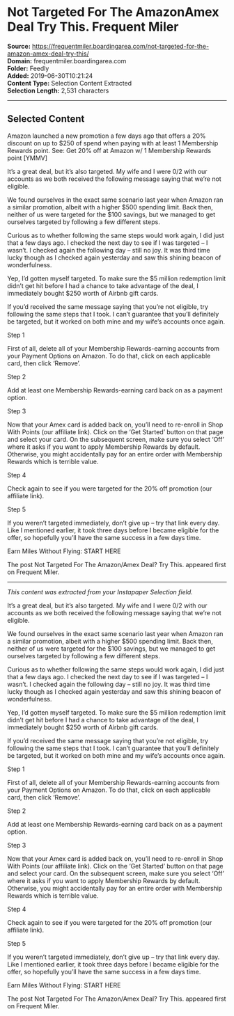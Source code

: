 # Not Targeted For The AmazonAmex Deal Try This. Frequent Miler

**Source:** https://frequentmiler.boardingarea.com/not-targeted-for-the-amazon-amex-deal-try-this/  
**Domain:** frequentmiler.boardingarea.com  
**Folder:** Feedly  
**Added:** 2019-06-30T10:21:24  
**Content Type:** Selection Content Extracted  
**Selection Length:** 2,531 characters  


---

## Selected Content

Amazon launched a new promotion a few days ago that offers a 20% discount on up to $250 of spend when paying with at least 1 Membership Rewards point. See: Get 20% off at Amazon w/ 1 Membership Rewards point [YMMV]

It’s a great deal, but it’s also targeted. My wife and I were 0/2 with our accounts as we both received the following message saying that we’re not eligible.

We found ourselves in the exact same scenario last year when Amazon ran a similar promotion, albeit with a higher $500 spending limit. Back then, neither of us were targeted for the $100 savings, but we managed to get ourselves targeted by following a few different steps.

Curious as to whether following the same steps would work again, I did just that a few days ago. I checked the next day to see if I was targeted – I wasn’t. I checked again the following day – still no joy. It was third time lucky though as I checked again yesterday and saw this shining beacon of wonderfulness.

Yep, I’d gotten myself targeted. To make sure the $5 million redemption limit didn’t get hit before I had a chance to take advantage of the deal, I immediately bought $250 worth of Airbnb gift cards.

If you’d received the same message saying that you’re not eligible, try following the same steps that I took. I can’t guarantee that you’ll definitely be targeted, but it worked on both mine and my wife’s accounts once again.

Step 1

First of all, delete all of your Membership Rewards-earning accounts from your Payment Options on Amazon. To do that, click on each applicable card, then click ‘Remove’.

Step 2

Add at least one Membership Rewards-earning card back on as a payment option.

Step 3

Now that your Amex card is added back on, you’ll need to re-enroll in Shop With Points (our affiliate link). Click on the ‘Get Started’ button on that page and select your card. On the subsequent screen, make sure you select ‘Off’ where it asks if you want to apply Membership Rewards by default. Otherwise, you might accidentally pay for an entire order with Membership Rewards which is terrible value.

Step 4

Check again to see if you were targeted for the 20% off promotion (our affiliate link).

Step 5

If you weren’t targeted immediately, don’t give up – try that link every day. Like I mentioned earlier, it took three days before I became eligible for the offer, so hopefully you’ll have the same success in a few days time.

Earn Miles Without Flying: START HERE

The post Not Targeted For The Amazon/Amex Deal? Try This. appeared first on Frequent Miler.

---

*This content was extracted from your Instapaper Selection field.*

It’s a great deal, but it’s also targeted. My wife and I were 0/2 with our accounts as we both received the following message saying that we’re not eligible.

We found ourselves in the exact same scenario last year when Amazon ran a similar promotion, albeit with a higher $500 spending limit. Back then, neither of us were targeted for the $100 savings, but we managed to get ourselves targeted by following a few different steps.

Curious as to whether following the same steps would work again, I did just that a few days ago. I checked the next day to see if I was targeted – I wasn’t. I checked again the following day – still no joy. It was third time lucky though as I checked again yesterday and saw this shining beacon of wonderfulness.

Yep, I’d gotten myself targeted. To make sure the $5 million redemption limit didn’t get hit before I had a chance to take advantage of the deal, I immediately bought $250 worth of Airbnb gift cards.

If you’d received the same message saying that you’re not eligible, try following the same steps that I took. I can’t guarantee that you’ll definitely be targeted, but it worked on both mine and my wife’s accounts once again.

Step 1

First of all, delete all of your Membership Rewards-earning accounts from your Payment Options on Amazon. To do that, click on each applicable card, then click ‘Remove’.

Step 2

Add at least one Membership Rewards-earning card back on as a payment option.

Step 3

Now that your Amex card is added back on, you’ll need to re-enroll in Shop With Points (our affiliate link). Click on the ‘Get Started’ button on that page and select your card. On the subsequent screen, make sure you select ‘Off’ where it asks if you want to apply Membership Rewards by default. Otherwise, you might accidentally pay for an entire order with Membership Rewards which is terrible value.

Step 4

Check again to see if you were targeted for the 20% off promotion (our affiliate link).

Step 5

If you weren’t targeted immediately, don’t give up – try that link every day. Like I mentioned earlier, it took three days before I became eligible for the offer, so hopefully you’ll have the same success in a few days time.

Earn Miles Without Flying: START HERE

The post Not Targeted For The Amazon/Amex Deal? Try This. appeared first on Frequent Miler.
